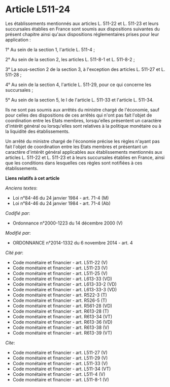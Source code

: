 # Article L511-24

Les établissements mentionnés aux articles L. 511-22 et L. 511-23 et leurs succursales établies en France sont soumis aux
dispositions suivantes du présent chapitre ainsi qu'aux dispositions réglementaires prises pour leur application : 

1° Au sein de la section 1, l'article L. 511-4 ; 

2° Au sein de la section 2, les articles L. 511-8-1 et L. 511-8-2 ; 

3° La sous-section 2 de la section 3, à l'exception des articles L. 511-27 et L. 511-28 ; 

4° Au sein de la section 4, l'article L. 511-29, pour ce qui concerne les succursales ; 

5° Au sein de la section 5, le I de l'article L. 511-33 et l'article L. 511-34. 

Ils ne sont pas soumis aux arrêtés du ministre chargé de l'économie, sauf pour celles des dispositions de ces arrêtés qui
n'ont pas fait l'objet de coordination entre les Etats membres, lorsqu'elles présentent un caractère d'intérêt général ou
lorsqu'elles sont relatives à la politique monétaire ou à la liquidité des établissements. 

Un arrêté du ministre chargé de l'économie précise les règles n'ayant pas fait l'objet de coordination entre les Etats
membres et présentant un caractère d'intérêt général applicables aux établissements mentionnés aux articles L. 511-22 et L.
511-23 et à leurs succursales établies en France, ainsi que les conditions dans lesquelles ces règles sont notifiées à ces
établissements.

**Liens relatifs à cet article**

_Anciens textes_:

  - Loi n°84-46 du 24 janvier 1984 - art. 71-4 (M)
  - Loi n°84-46 du 24 janvier 1984 - art. 71-4 (Ab)

_Codifié par_:

  - Ordonnance n°2000-1223 du 14 décembre 2000 (V)

_Modifié par_:

  - ORDONNANCE n°2014-1332 du 6 novembre 2014 - art. 4

_Cité par_:

  - Code monétaire et financier - art. L511-22 (V)
  - Code monétaire et financier - art. L511-23 (V)
  - Code monétaire et financier - art. L511-25 (V)
  - Code monétaire et financier - art. L613-33 (VD)
  - Code monétaire et financier - art. L613-33-2 (VD)
  - Code monétaire et financier - art. L613-33-3 (VD)
  - Code monétaire et financier - art. R522-3 (T)
  - Code monétaire et financier - art. R526-5 (T)
  - Code monétaire et financier - art. R561-28 (VD)
  - Code monétaire et financier - art. R613-28 (T)
  - Code monétaire et financier - art. R613-34 (VT)
  - Code monétaire et financier - art. R613-36 (VD)
  - Code monétaire et financier - art. R613-38 (V)
  - Code monétaire et financier - art. R613-39 (VT)

_Cite_:

  - Code monétaire et financier - art. L511-27 (V)
  - Code monétaire et financier - art. L511-29 (V)
  - Code monétaire et financier - art. L511-33 (V)
  - Code monétaire et financier - art. L511-34 (VT)
  - Code monétaire et financier - art. L511-4 (V)
  - Code monétaire et financier - art. L511-8-1 (V)
